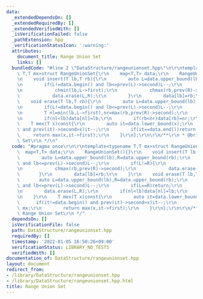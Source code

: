 ```yaml
---
data:
  _extendedDependsOn: []
  _extendedRequiredBy: []
  _extendedVerifiedWith: []
  _isVerificationFailed: false
  _pathExtension: hpp
  _verificationStatusIcon: ':warning:'
  attributes:
    document_title: Range Union Set
    links: []
  bundledCode: "#line 2 \"DataStructure/rangeunionset.hpp\"\n\r\ntemplate<typename\
    \ T,T mx>struct RangeUnionSet{\r\n    map<T,T> data;\r\n    RangeUnionSet(){}\r\
    \n    void insert(T lb,T rb){\r\n        auto L=data.upper_bound(lb),R=data.upper_bound(rb);\r\
    \n        if(L!=data.begin() and lb<=prev(L)->second)L--;\r\n        if(L!=R){\r\
    \n            chmin(lb,L->first);\r\n            chmax(rb,prev(R)->second);\r\n\
    \            data.erase(L,R);\r\n        }\r\n        data[lb]=rb;\r\n    }\r\n\
    \    void erase(T lb,T rb){\r\n        auto L=data.upper_bound(lb),R=data.upper_bound(rb);\r\
    \n        if(L!=data.begin() and lb<=prev(L)->second)L--;\r\n        if(L==R)return;\r\
    \n        T nl=min(lb,L->first),nr=max(rb,prev(R)->second);\r\n        data.erase(L,R);\r\
    \n        if(nl<lb)data[nl]=lb;\r\n        if(rb<nr)data[rb]=nr;\r\n    }\r\n\
    \    T mex(T x)const{\r\n        auto it=data.lower_bound(x);\r\n        if(it!=data.begin()\
    \ and prev(it)->second>x)it--;\r\n        if(it==data.end())return mx;\r\n   \
    \     return max(x,it->first);\r\n    }\r\n};\r\n\r\n/**\r\n * @brief Range Union\
    \ Set\r\n */\n"
  code: "#pragma once\r\n\r\ntemplate<typename T,T mx>struct RangeUnionSet{\r\n  \
    \  map<T,T> data;\r\n    RangeUnionSet(){}\r\n    void insert(T lb,T rb){\r\n\
    \        auto L=data.upper_bound(lb),R=data.upper_bound(rb);\r\n        if(L!=data.begin()\
    \ and lb<=prev(L)->second)L--;\r\n        if(L!=R){\r\n            chmin(lb,L->first);\r\
    \n            chmax(rb,prev(R)->second);\r\n            data.erase(L,R);\r\n \
    \       }\r\n        data[lb]=rb;\r\n    }\r\n    void erase(T lb,T rb){\r\n \
    \       auto L=data.upper_bound(lb),R=data.upper_bound(rb);\r\n        if(L!=data.begin()\
    \ and lb<=prev(L)->second)L--;\r\n        if(L==R)return;\r\n        T nl=min(lb,L->first),nr=max(rb,prev(R)->second);\r\
    \n        data.erase(L,R);\r\n        if(nl<lb)data[nl]=lb;\r\n        if(rb<nr)data[rb]=nr;\r\
    \n    }\r\n    T mex(T x)const{\r\n        auto it=data.lower_bound(x);\r\n  \
    \      if(it!=data.begin() and prev(it)->second>x)it--;\r\n        if(it==data.end())return\
    \ mx;\r\n        return max(x,it->first);\r\n    }\r\n};\r\n\r\n/**\r\n * @brief\
    \ Range Union Set\r\n */"
  dependsOn: []
  isVerificationFile: false
  path: DataStructure/rangeunionset.hpp
  requiredBy: []
  timestamp: '2022-01-05 16:50:26+09:00'
  verificationStatus: LIBRARY_NO_TESTS
  verifiedWith: []
documentation_of: DataStructure/rangeunionset.hpp
layout: document
redirect_from:
- /library/DataStructure/rangeunionset.hpp
- /library/DataStructure/rangeunionset.hpp.html
title: Range Union Set
---
```

